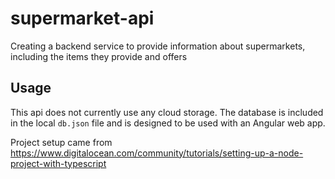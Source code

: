 # supermarket-api
Creating a backend service to provide information about supermarkets, including the items they provide and offers

## Usage

This api does not currently use any cloud storage. The database is included in the local `db.json` file and is designed to be used with an Angular web app. 

Project setup came from https://www.digitalocean.com/community/tutorials/setting-up-a-node-project-with-typescript
